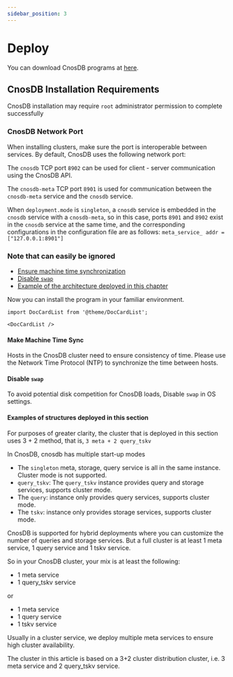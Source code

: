 ```yaml
---
sidebar_position: 3
---
```


# Deploy

You can download CnosDB programs at [here](https://www.cnosdb.com/download/).

## CnosDB Installation Requirements

CnosDB installation may require `root` administrator permission to complete successfully

### CnosDB Network Port

When installing clusters, make sure the port is interoperable between services. By default, CnosDB uses the following network port:

The `cnosdb` TCP port `8902` can be used for client - server communication using the CnosDB API.

The `cnosdb-meta` TCP port `8901` is used for communication between the `cnosdb-meta` service and the `cnosdb` service.

When `deployment.mode` is `singleton`, a `cnosdb` service is embedded in the `cnosdb` service with a `cnosdb-meta`, so in this case, ports `8901` and `8902` exist in the `cnosdb` service at the same time, and the corresponding configurations in the configuration file are as follows: `meta_service_ addr = ["127.0.0.1:8901"]`

### Note that can easily be ignored

- [Ensure machine time synchronization](#ensure-machine-time-synchronization)
- [Disable `swap`](#Disabled-swap)
- [Example of the architecture deployed in this chapter](#example-of-the-architecture-deployed-in-this-chapter)

Now you can install the program in your familiar environment.

```mdx-code-block
import DocCardList from '@theme/DocCardList';

<DocCardList />
```

#### Make Machine Time Sync

Hosts in the CnosDB cluster need to ensure consistency of time. Please use the Network Time Protocol (NTP) to synchronize the time between hosts.

#### Disable `swap`

To avoid potential disk competition for CnosDB loads, Disable `swap` in OS settings.

#### Examples of structures deployed in this section

For purposes of greater clarity, the cluster that is deployed in this section uses 3 + 2 method, that is, `3 meta + 2 query_tskv`

In CnosDB, cnosdb has multiple start-up modes

- The `singleton` meta, storage, query service is all in the same instance. Cluster mode is not supported.
- `query_tskv`: The `query_tskv` instance provides query and storage services, supports cluster mode.
- The `query`: instance only provides query services, supports cluster mode.
- The `tskv`: instance only provides storage services, supports cluster mode.

CnosDB is supported for hybrid deployments where you can customize the number of queries and storage services.
But a full cluster is at least 1 meta service, 1 query service and 1 tskv service.

So in your CnosDB cluster, your mix is at least the following:

- 1 meta service
- 1 query_tskv service

or

- 1 meta service
- 1 query service
- 1 tskv service

Usually in a cluster service, we deploy multiple meta services to ensure high cluster availability.

The cluster in this article is based on a 3+2 cluster distribution cluster, i.e. 3 meta service and 2 query_tskv service.

